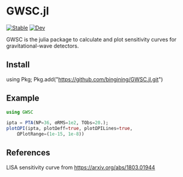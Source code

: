 # GWSC.jl

[![Stable](https://img.shields.io/badge/docs-stable-blue.svg)](https://bingining.github.io/GWSC.jl/stable)
[![Dev](https://img.shields.io/badge/docs-dev-blue.svg)](https://bingining.github.io/GWSC.jl/dev)

GWSC is the julia package to calculate and plot sensitivity curves for gravitational-wave detectors.

## Install
using Pkg; Pkg.add("https://github.com/bingining/GWSC.jl.git")

## Example

```julia
using GWSC

ipta = PTA(NP=36, σRMS=1e2, TObs=20.);
plotΩPI(ipta, plotΩeff=true, plotΩPILines=true, 
    ΩPlotRange=(1e-15, 1e-8))
```
## References
LISA sensitivity curve from https://arxiv.org/abs/1803.01944
